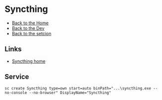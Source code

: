 # Syncthing

- [Back to the Home](../../README.md)
- [Back to the Dev](../README.md)
- [Back to the setcion](README.md)

## Links
- [Syncthing home](https://syncthing.net/)

## Service
```
sc create Syncthing type=own start=auto binPath="...\syncthing.exe --no-console --no-browser" DisplayName="Syncthing"
```
